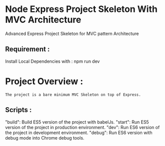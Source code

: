 # Node Express Project Skeleton With MVC Architecture

Advanced Express Project Skeleton for MVC pattern Architecture

## Requirement :

Install Local Dependencies with : npm run dev

# Project Overview :

`The project is a bare minimum MVC Skeleton on top of Express.`

## Scripts :

"build": Build ES5 version of the project with babelJs.
"start": Run ES5 version of the project in production environment.
"dev": Run ES6 version of the project in development environment.
"debug": Run ES6 version with debug mode into Chrome debug tools.
